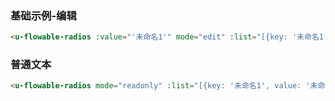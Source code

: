 ### 基础示例-编辑

``` html
<u-flowable-radios :value="'未命名1'" mode="edit" :list="[{key: '未命名1', value: '未命名1'}, {key: '未命名2', value: '未命名2'}]"></u-flowable-radios>
```

### 普通文本

``` html
<u-flowable-radios mode="readonly" :list="[{key: '未命名1', value: '未命名1'}, { key: '未命名1', value: '未命名2'}]" :value="'未命名1'"></u-flowable-radios>
```
